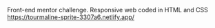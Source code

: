 Front-end mentor challenge. Responsive web coded in HTML and CSS
https://tourmaline-sprite-3307a6.netlify.app/

